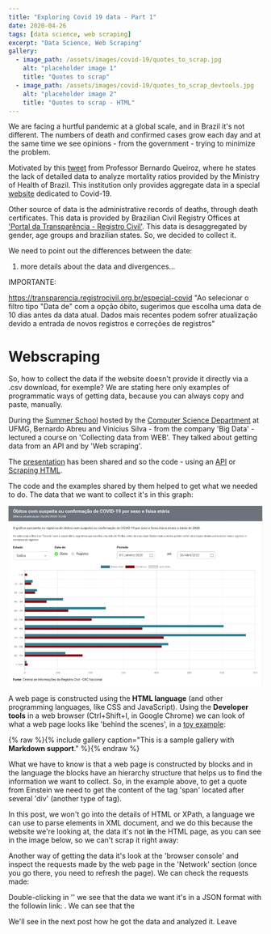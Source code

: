 ```yaml
---
title: "Exploring Covid 19 data - Part 1"
date: 2020-04-26
tags: [data science, web scraping]
excerpt: "Data Science, Web Scraping"
gallery:
  - image_path: /assets/images/covid-19/quotes_to_scrap.jpg
    alt: "placeholder image 1"
    title: "Quotes to scrap"
  - image_path: /assets/images/covid-19/quotes_to_scrap_devtools.jpg
    alt: "placeholder image 2"
    title: "Quotes to scrap - HTML"
---
```


We are facing a hurtful pandemic at a global scale, and in Brazil it's not different. The numbers of death and confirmed cases grow each day and at the same time we see opinions - from the government - trying to minimize the problem.

Motivated by this [tweet](https://twitter.com/blqueiroz/status/1253090230187548675) from Professor Bernardo Queiroz, where he states the lack of detailed data to analyze mortality ratios provided by the Ministry of Health of Brazil. This institution only provides aggregate data in a special [website](https://covid.saude.gov.br/) dedicated to Covid-19.

Other source of data is the administrative records of deaths, through death certificates. This data is provided by Brazilian Civil Registry Offices at ['Portal da Transparência - Registro Civil'](https://transparencia.registrocivil.org.br/especial-covid). This data is desaggregated by gender, age groups and brazilian states. So, we decided to collect it.

We need to point out the differences between the date:

1) more details about the data and divergences...

IMPORTANTE:

https://transparencia.registrocivil.org.br/especial-covid
"Ao selecionar o filtro tipo "Data de" com a opção óbito, sugerimos que escolha uma data de 10 dias antes da data atual. Dados mais recentes podem sofrer atualização devido a entrada de novos registros e correções de registros"

# Webscraping

So, how to collect the data if the website doesn't provide it directly via a .csv download, for exemple? We are stating here only examples of programmatic ways of getting data, because you can always copy and paste, manually.

During the [Summer School](http://evcomp.dcc.ufmg.br/) hosted by the [Computer Science Department](http://www.dcc.ufmg.br/dcc/) at UFMG, Bernardo Abreu and Vinícius Silva - from the company 'Big Data' - lectured a course on 'Collecting data from WEB'. They talked about getting data from an API and by 'Web scraping'.

The [presentation](http://evcomp.dcc.ufmg.br/wp-content/uploads/BigData-Coleta-de-dados-na-Web.pdf) has been shared and so the code - using an [API](https://colab.research.google.com/drive/1YnuhEgvSAkoonflKjM8w5-sZKJwS-mDn) or [Scraping HTML](https://colab.research.google.com/drive/1WBAyw2OQnKkrgi2xU5iT73eyW9aM_uC3).

The code and the examples shared by them helped to get what we needed to do. The data that we want to collect it's in this graph:

![Portal da Transparência](/assets/images/covid-19/graph_portal_transparencia.jpg)

A web page is constructed using the **HTML language** (and other programming languages, like CSS and JavaScript). Using the **Developer tools** in a web browser (Ctrl+Shift+I, in Google Chrome) we can look of what a web page looks like 'behind the scenes', in a [toy example](http://quotes.toscrape.com/):

{% raw %}{% include gallery caption="This is a sample gallery with **Markdown support**." %}{% endraw %}

What we have to know is that a web page is constructed by blocks and in the language the blocks have an hierarchy structure that helps us to find the information we want to collect. So, in the example above, to get a quote from Einstein we need to get the content of the tag 'span' located after several 'div' (another type of tag).

In this post, we won't go into the details of HTML or XPath, a language we can use to parse elements in XML document, and we do this because the website we're looking at, the data it's not **in** the HTML page, as you can see in the image below, so we can't scrap it right away:



Another way of getting the data it's look at the 'browser console' and inspect the requests made by the web page in the 'Network' section (once you go there, you need to refresh the page). We can check the requests made:


Double-clicking in '' we see that the data we want it's in a JSON format with the followin link: . We can see that the

We'll see in the next post how he got the data and analyzed it. Leave
